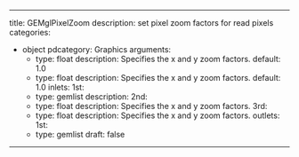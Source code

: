 
---
title: GEMglPixelZoom
description: set pixel zoom factors for read pixels
categories:
  - object
pdcategory: Graphics
arguments:
    - type: float
      description: Specifies the x and y zoom factors.
      default: 1.0
    - type: float
      description: Specifies the x and y zoom factors.
      default: 1.0
inlets:
  1st:
    - type: gemlist
      description:
  2nd:
    - type: float
      description: Specifies the x and y zoom factors.
  3rd:
    - type: float
      description: Specifies the x and y zoom factors.
outlets:
  1st:
    - type: gemlist
draft: false
---

